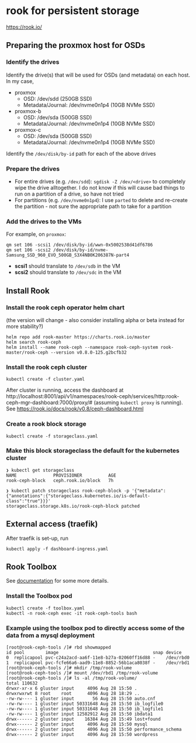 # rook for persistent storage

https://rook.io/

## Preparing the proxmox host for OSDs

### Identify the drives

Identify the drive(s) that will be used for OSDs (and metadata) on each host.  In my case,

* proxmox
  * OSD: /dev/sdd (250GB SSD)
  * Metadata/Journal: /dev/nvme0n1p4 (10GB NVMe SSD)
* proxmox-b
  * OSD: /dev/sda (500GB SSD)
  * Metadata/Journal: /dev/nvme0n1p4 (10GB NVMe SSD)
* proxmox-c
  * OSD: /dev/sda (500GB SSD)
  * Metadata/Journal: /dev/nvme0n1p4 (10GB NVMe SSD)

Identify the `/dev/disk/by-id` path for each of the above drives

### Prepare the drives

* For entire drives (e.g. `/dev/sdd`): `sgdisk -Z /dev/<drive>` to completely wipe the drive alltogether.  I do not know if this will cause bad things to run on a partition of a drive, so have not tried
* For partitions (e.g. `/dev/nvme0n1p4`): I use `parted` to delete and re-create the partition - not sure the appropriate path to take for a partition

### Add the drives to the VMs

For example, on `proxmox`:

```shell
qm set 106 -scsi1 /dev/disk/by-id/wwn-0x5002538d41df6786
qm set 106 -scsi2 /dev/disk/by-id/nvme-Samsung_SSD_960_EVO_500GB_S3X4NB0K206387N-part4
```

* **scsi1** should translate to `/dev/sdb` in the VM
* **scsi2** should translate to `/dev/sdc` in the VM

## Install Rook

### Install the rook ceph operator helm chart

(the version will change - also consider installing alpha or beta instead for more stability?)

```shell
helm repo add rook-master https://charts.rook.io/master
helm search rook-ceph
helm install --name rook-ceph --namespace rook-ceph-system rook-master/rook-ceph --version v0.8.0-125.g2bcfb32
```

### Install the rook ceph cluster

```shell
kubectl create -f cluster.yaml
```

After cluster is running, access the dashboard at http://localhost:8001/api/v1/namespaces/rook-ceph/services/http:rook-ceph-mgr-dashboard:7000/proxy/# (assuming `kubectl proxy` is running).  See https://rook.io/docs/rook/v0.8/ceph-dashboard.html

### Create a rook block storage

```shell
kubectl create -f storageclass.yaml
```

### Make this block storageclass the default for the kubernetes cluster

```shell
❯ kubectl get storageclass
NAME              PROVISIONER          AGE
rook-ceph-block   ceph.rook.io/block   7h

❯ kubectl patch storageclass rook-ceph-block -p '{"metadata": {"annotations":{"storageclass.kubernetes.io/is-default-class":"true"}}}'
storageclass.storage.k8s.io/rook-ceph-block patched
```

## External access (traefik)

After traefik is set-up, run

```shell
kubectl apply -f dashboard-ingress.yaml
```

## Rook Toolbox

See [documentation](https://rook.io/docs/rook/v0.8/toolbox.html) for some more details.

### Install the Toolbox pod

```shell
kubectl create -f toolbox.yaml
kubectl -n rook-ceph exec -it rook-ceph-tools bash
```

### Example using the toolbox pod to directly access some of the data from a mysql deployment

```shell
[root@rook-ceph-tools /]# rbd showmapped
id pool        image                                    snap device
0  replicapool pvc-c24a2acd-aa6f-11e8-b27a-02060ff16d88 -    /dev/rbd0
1  replicapool pvc-fcfe66a6-aad9-11e8-8852-56b1aca8038f -    /dev/rbd1
[root@rook-ceph-tools /]# mkdir /tmp/rook-volume
[root@rook-ceph-tools /]# mount /dev/rbd1 /tmp/rook-volume
[root@rook-ceph-tools /]# ls -al /tmp/rook-volume/
total 110632
drwxr-xr-x 6 gluster input     4096 Aug 28 15:50 .
drwxrwxrwt 8 root    root      4096 Aug 28 18:29 ..
-rw-rw---- 1 gluster input       56 Aug 28 15:50 auto.cnf
-rw-rw---- 1 gluster input 50331648 Aug 28 15:50 ib_logfile0
-rw-rw---- 1 gluster input 50331648 Aug 28 15:50 ib_logfile1
-rw-rw---- 1 gluster input 12582912 Aug 28 15:50 ibdata1
drwx------ 2 gluster input    16384 Aug 28 15:49 lost+found
drwx------ 2 gluster input     4096 Aug 28 15:50 mysql
drwx------ 2 gluster input     4096 Aug 28 15:50 performance_schema
drwx------ 2 gluster input     4096 Aug 28 15:50 wordpress
```
